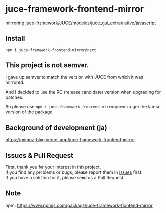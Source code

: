 # juce-framework-frontend-mirror
mirroring [juce-framework/JUCE/modules/juce_gui_extra/native/javascript](https://github.com/juce-framework/JUCE/tree/master/modules/juce_gui_extra/native/javascript)

## Install

```bash
npm i juce-framework-frontend-mirror@next
```

## This project is not semver.

I gave up semver to match the version with JUCE from which it was mirrored.

And I decided to use the RC (release candidate) version when upgrading for patches.

So please use `npm i juce-framework-frontend-mirror@next` to get the latest version of the package.

## Background of development (ja)

https://mimoz-blog.vercel.app/juce-framework-frontend-mirror

## Issues & Pull Request

First, thank you for your interest in this project.  
If you find any problems or bugs, please report them in [Issues](https://github.com/m1m0zzz/juce-framework-frontend-mirror/issues/new) first.  
If you have a solution for it, please send us a Pull Request.

## Note

npm: https://www.npmjs.com/package/juce-framework-frontend-mirror
